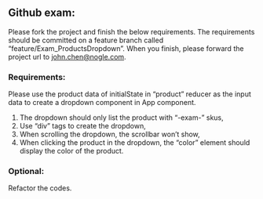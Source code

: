 ## Github exam:

Please fork the project and finish the below requirements.  The requirements should be committed on a feature branch called “feature/Exam_ProductsDropdown”.  When you finish, please forward the project url to john.chen@nogle.com.

### Requirements:

Please use the product data of initialState in “product” reducer as the input data to create a dropdown component in App component.

1. The dropdown should only list the product with “-exam-” skus,
1. Use “div” tags to create the dropdown,
1. When scrolling the dropdown, the scrollbar won’t show,
1. When clicking the product in the dropdown, the “color” element should display the color of the product.

### Optional:
Refactor the codes.
